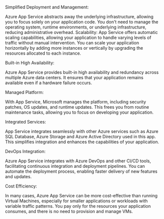 
Simplified Deployment and Management:

 Azure App Service abstracts away the underlying infrastructure, allowing you to focus solely on your application code. You don't need to manage the operating system, runtime environments, or underlying infrastructure, reducing administrative overhead.
Scalability: App Service offers automatic scaling capabilities, allowing your application to handle varying levels of traffic without manual intervention. You can scale your application horizontally by adding more instances or vertically by upgrading the resources allocated to each instance.

Built-in High Availability:

 Azure App Service provides built-in high availability and redundancy across multiple Azure data centers. It ensures that your application remains available even if a hardware failure occurs.

Managed Platform:

 With App Service, Microsoft manages the platform, including security patches, OS updates, and runtime updates. This frees you from routine maintenance tasks, allowing you to focus on developing your application.

Integrated Services: 

App Service integrates seamlessly with other Azure services such as Azure SQL Database, Azure Storage and Azure Active Directory used in this app. This simplifies integration and enhances the capabilities of your application.

DevOps Integration:

 Azure App Service integrates with Azure DevOps and other CI/CD tools, facilitating continuous integration and deployment pipelines. You can automate the deployment process, enabling faster delivery of new features and updates.

Cost Efficiency: 

In many cases, Azure App Service can be more cost-effective than running Virtual Machines, especially for smaller applications or workloads with variable traffic patterns. You pay only for the resources your application consumes, and there is no need to provision and manage VMs.